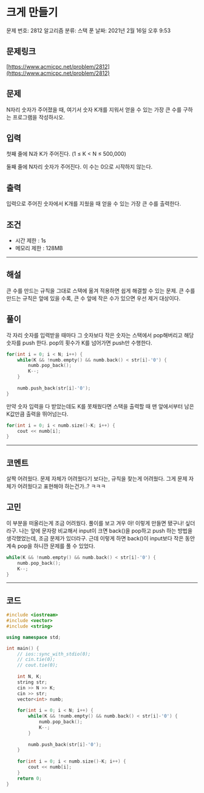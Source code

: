 # 크게 만들기

문제 번호: 2812
알고리즘 분류: 스택
푼 날짜: 2021년 2월 16일 오후 9:53

## 문제링크

[https://www.acmicpc.net/problem/2812](https://www.acmicpc.net/problem/2812)

## 문제

N자리 숫자가 주어졌을 때, 여기서 숫자 K개를 지워서 얻을 수 있는 가장 큰 수를 구하는 프로그램을 작성하시오.

## 입력

첫째 줄에 N과 K가 주어진다. (1 ≤ K < N ≤ 500,000)

둘째 줄에 N자리 숫자가 주어진다. 이 수는 0으로 시작하지 않는다.

## 출력

입력으로 주어진 숫자에서 K개를 지웠을 때 얻을 수 있는 가장 큰 수를 출력한다.

## 조건

- 시간 제한 : 1s
- 메모리 제한 : 128MB

---

## 해설

큰 수를 만드는 규칙을 그대로 스택에 옮겨 적용하면 쉽게 해결할 수 있는 문제. 큰 수를 만드는 규칙은 앞에 있을 수록, 큰 수 앞에 작은 수가 있으면 우선 제거 대상이다.

## 풀이

각 자리 숫자를 입력받을 때마다 그 숫자보다 작은 숫자는 스택에서 pop해버리고 해당 숫자를 push 한다. pop의 횟수가 K를 넘어가면 push만 수행한다.

```cpp
for(int i = 0; i < N; i++) {
    while(K && !numb.empty() && numb.back() < str[i]-'0') {
        numb.pop_back();
        K--;
    }
    
    numb.push_back(str[i]-'0');
}
```

만약 숫자 입력을 다 받았는데도 K를 못채웠다면 스택을 출력할 때 맨 앞에서부터 남은 K값만큼 출력을 뛰어넘는다.

```cpp
for(int i = 0; i < numb.size()-K; i++) {
    cout << numb[i];
}
```

---

## 코멘트

살짝 어려웠다. 문제 자체가 어려웠다기 보다는, 규칙을 찾는게 어려웠다. 그게 문제 자체가 어려웠다고 표현해야 하는건가..? ㅋㅋㅋ

## 고민

이 부분을 떠올리는게 조금 어려웠다. 풀이를 보고 겨우 아! 이렇게 만들면 됐구나! 싶더라구. 나는 앞에 문자랑 비교해서 input이 크면 back()을 pop하고 push 하는 방법을 생각했었는데, 조금 문제가 있더라구. 근데 이렇게 하면 back()이 input보다 작은 동안 계속 pop을 하니깐 문제를 풀 수 있었다.

```cpp
while(K && !numb.empty() && numb.back() < str[i]-'0') {
    numb.pop_back();
    K--;
}
```

---

## 코드

```cpp
#include <iostream>
#include <vector>
#include <string>

using namespace std;

int main() {
    // ios::sync_with_stdio(0);
    // cin.tie(0);
    // cout.tie(0);
    
    int N, K;
    string str;
    cin >> N >> K;
    cin >> str;
    vector<int> numb;
    
    for(int i = 0; i < N; i++) {
        while(K && !numb.empty() && numb.back() < str[i]-'0') {
            numb.pop_back();
            K--;
        }
        
        numb.push_back(str[i]-'0');
    }
    
    for(int i = 0; i < numb.size()-K; i++) {
        cout << numb[i];
    }
    return 0;
}
```